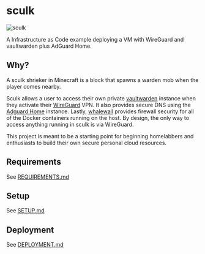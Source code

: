 # sculk

![sculk](https://static.wikia.nocookie.net/minecraft_gamepedia/images/6/67/Sculk_JE1_BE1.gif)

A Infrastructure as Code example deploying a VM with WireGuard and vaultwarden plus AdGuard Home.

## Why?

A sculk shrieker in Minecraft is a block that spawns a warden mob when the player comes nearby.

Sculk allows a user to access their own private [vaultwarden](https://github.com/dani-garcia/vaultwarden) instance when they activate their [WireGuard](https://www.wireguard.com/) VPN.  It also provides secure DNS using the [Adguard Home](https://github.com/AdguardTeam/AdGuardHome) instance.  Lastly, [whalewall](https://github.com/capnspacehook/whalewall) provides firewall security for all of the Docker containers running on the host. By design, the only way to access anything running in sculk is via WireGuard.

This project is meant to be a starting point for beginning homelabbers and enthusiasts to build their own secure personal cloud resources.

## Requirements

See [REQUIREMENTS.md](docs/REQUIREMENTS.md)

## Setup

See [SETUP.md](docs/SETUP.md)

## Deployment

See [DEPLOYMENT.md](docs/DEPLOYMENT.md)

